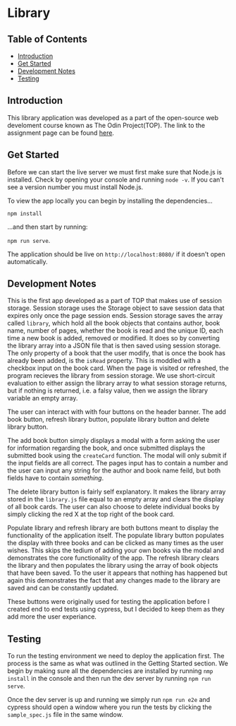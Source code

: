 # Library

## Table of Contents

- [Introduction](#introduction)
- [Get Started](#get-started)
- [Development Notes](#development-notes)
- [Testing](#testing)

## Introduction

This library application was developed as a part of the open-source web develoment course known as The Odin Project(TOP). The link to the assignment page can be found [here](https://www.theodinproject.com/paths/full-stack-javascript/courses/javascript/lessons/library).

## Get Started

Before we can start the live server we must first make sure that Node.js is installed. Check by opening your console and running `node -v`. If you can't see a version number you must install Node.js. 

To view the app locally you can begin by installing the dependencies...

`npm install`

...and then start by running:

`npm run serve`.

The application should be live on `http://localhost:8080/` if it doesn't open automatically. 

## Development Notes

This is the first app developed as a part of TOP that makes use of session storage. Session storage uses the Storage object to save session data that expires only once the page session ends. Session storage saves the array called `library`, which hold all the book objects that contains author, book name, number of pages, whether the book is read and the unique ID, each time a new book is added, removed or modified. It does so by converting the library array into a JSON file that is then saved using session storage. The only property of a book that the user modify, that is once the book has already been added, is the `isRead` property. This is moddled with a checkbox input on the book card. When the page is visited or refreshed, the program recieves the library from session storage. We use short-circuit evaluation to either assign the library array to what session storage returns, but if nothing is returned, i.e. a falsy value, then we assign the library variable an empty array.

The user can interact with with four buttons on the header banner. The add book button, refresh library button, populate library button and delete library button. 

The add book button simply displays a modal with a form asking the user for information regarding the book, and once submitted displays the submitted book using the `createCard` function. The modal will only submit if the input fields are all correct. The pages input has to contain a number and the user can input any string for the author and book name feild, but both fields have to contain _something_. 

The delete library button is fairly self explanatory. It makes the library array stored in the `library.js` file equal to an empty array and clears the display of all book cards. The user can also choose to delete individual books by simply clicking the red X at the top right of the book card.

Populate library and refresh library are both buttons meant to display the functionality of the application itself. The populate library button populates the display with three books and can be clicked as many times as the user wishes. This skips the tedium of adding your own books via the modal and demonstrates the core functionality of the app. The refresh library clears the library and then populates the library using the array of book objects that have been saved. To the user it appears that nothing has happened but again this demonstrates the fact that any changes made to the library are saved and can be constantly updated. 

These buttons were originally used for testing the application before I created end to end tests using cypress, but I decided to keep them as they add more the user experiance.

## Testing

To run the testing environment we need to deploy the application first. The process is the same as what was outlined in the Getting Started section. We begin by making sure all the dependencies are installed by running `nmp install` in the console and then run the dev server by running `npm run serve`. 

Once the dev server is up and running we simply run `npm run e2e` and cypress should open a window where you run the tests by clicking the `sample_spec.js` file in the same window.
